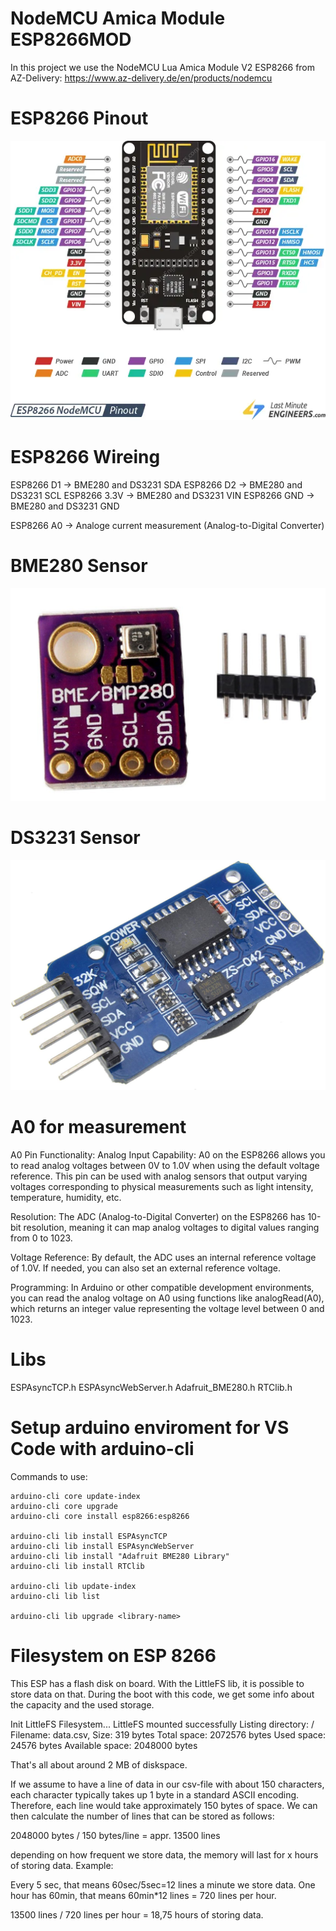 # NodeMCU Amica Module ESP8266MOD

In this project we use the NodeMCU Lua Amica Module V2 ESP8266 from AZ-Delivery:
https://www.az-delivery.de/en/products/nodemcu

# ESP8266 Pinout

![Pinout](./assets/ESP8266-Pinout-NodeMCU.webp)

# ESP8266 Wireing

ESP8266 D1 -> BME280 and DS3231 SDA
ESP8266 D2 -> BME280 and DS3231 SCL
ESP8266 3.3V -> BME280 and DS3231 VIN
ESP8266 GND -> BME280 and DS3231 GND

ESP8266 A0 -> Analoge current measurement (Analog-to-Digital Converter)

# BME280 Sensor

![BME280](./assets/bme280.png)

# DS3231 Sensor

![DS3231](./assets/ds3231.jpg)

# A0 for measurement

A0 Pin Functionality:
Analog Input Capability: A0 on the ESP8266 allows you to read analog voltages between 0V to 1.0V when using the default voltage reference. This pin can be used with analog sensors that output varying voltages corresponding to physical measurements such as light intensity, temperature, humidity, etc.

Resolution: The ADC (Analog-to-Digital Converter) on the ESP8266 has 10-bit resolution, meaning it can map analog voltages to digital values ranging from 0 to 1023.

Voltage Reference: By default, the ADC uses an internal reference voltage of 1.0V. If needed, you can also set an external reference voltage.

Programming: In Arduino or other compatible development environments, you can read the analog voltage on A0 using functions like analogRead(A0), which returns an integer value representing the voltage level between 0 and 1023.

# Libs

ESPAsyncTCP.h
ESPAsyncWebServer.h
Adafruit_BME280.h
RTClib.h

# Setup arduino enviroment for VS Code with arduino-cli

Commands to use:

```
arduino-cli core update-index
arduino-cli core upgrade
arduino-cli core install esp8266:esp8266

arduino-cli lib install ESPAsyncTCP
arduino-cli lib install ESPAsyncWebServer
arduino-cli lib install "Adafruit BME280 Library"
arduino-cli lib install RTClib

arduino-cli lib update-index
arduino-cli lib list

arduino-cli lib upgrade <library-name>
```

# Filesystem on ESP 8266

This ESP has a flash disk on board. With the LittleFS lib, it is possible to store data on that.
During the boot with this code, we get some info about the capacity and the used storage.

Init LittleFS Filesystem...
LittleFS mounted successfully
Listing directory: /
Filename: data.csv, Size: 319 bytes
Total space:      2072576 bytes
Used space:       24576 bytes
Available space:  2048000 bytes

That's all about around 2 MB of diskspace.

If we assume to have a line of data in our csv-file with about 150 characters, each character typically takes up 1 byte in a standard ASCII encoding. Therefore, each line would take approximately 150 bytes of space. We can then calculate the number of lines that can be stored as follows:

2048000 bytes / 150 bytes/line = appr. 13500 lines

depending on how frequent we store data, the memory will last for x hours of storing data.
Example:

Every 5 sec, that means 60sec/5sec=12 lines a minute we store data.
One hour has 60min, that means 60min*12 lines = 720 lines per hour.

13500 lines / 720 lines per hour = 18,75 hours of storing data.
